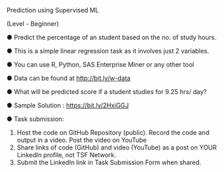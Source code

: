 Prediction using Supervised ML

(Level - Beginner)

● Predict the percentage of an student based on the no. of study hours.

● This is a simple linear regression task as it involves just 2 variables.

● You can use R, Python, SAS Enterprise Miner or any other tool

● Data can be found at http://bit.ly/w-data

● What will be predicted score if a student studies for 9.25 hrs/ day?

● Sample Solution : https://bit.ly/2HxiGGJ

● Task submission:
 1. Host the code on GitHub Repository (public). Record the code and output in a video. Post the video on YouTube
 2. Share links of code (GitHub) and video (YouTube) as a post on YOUR LinkedIn profile, not TSF Network.
 3. Submit the LinkedIn link in Task Submission Form when shared.
